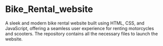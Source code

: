 # Bike_Rental_website
A sleek and modern bike rental website built using HTML, CSS, and JavaScript, offering a seamless user experience for renting motorcycles and scooters. The repository contains all the necessary files to launch the website.
